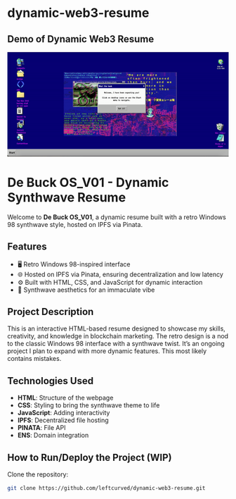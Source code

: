 # dynamic-web3-resume

## Demo of Dynamic Web3 Resume

![Resume Demo](https://github.com/leftcurved/dynamic-web3-resume/blob/main/resume.gif)

# De Buck OS_V01 - Dynamic Synthwave Resume

Welcome to **De Buck OS_V01**, a dynamic resume built with a retro Windows 98 synthwave style, hosted on IPFS via Pinata.

## Features
- 🖥 Retro Windows 98-inspired interface
- 🌐 Hosted on IPFS via Pinata, ensuring decentralization and low latency
- ⚙️ Built with HTML, CSS, and JavaScript for dynamic interaction
- 🎨 Synthwave aesthetics for an immaculate vibe 

## Project Description
This is an interactive HTML-based resume designed to showcase my skills, creativity, and knowledge in blockchain marketing. The retro design is a nod to the classic Windows 98 interface with a synthwave twist. It’s an ongoing project I plan to expand with more dynamic features. This most likely contains mistakes.

## Technologies Used
- **HTML**: Structure of the webpage
- **CSS**: Styling to bring the synthwave theme to life
- **JavaScript**: Adding interactivity
- **IPFS**: Decentralized file hosting
- **PINATA**: File API
- **ENS**: Domain integration

## How to Run/Deploy the Project (WIP)

Clone the repository:
   ```bash
   git clone https://github.com/leftcurved/dynamic-web3-resume.git

